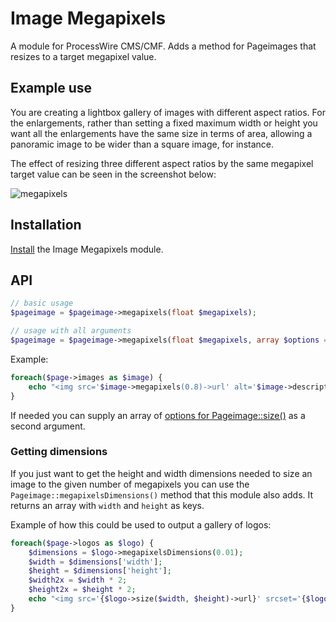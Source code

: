 # Image Megapixels

A module for ProcessWire CMS/CMF. Adds a method for Pageimages that resizes to a target megapixel value.

## Example use

You are creating a lightbox gallery of images with different aspect ratios. For the enlargements, rather than setting a fixed maximum width or height you want all the enlargements have the same size in terms of area, allowing a panoramic image to be wider than a square image, for instance.

The effect of resizing three different aspect ratios by the same megapixel target value can be seen in the screenshot below:

![megapixels](https://user-images.githubusercontent.com/1538852/35495012-749cb392-0523-11e8-81d1-4a8beb68eaf3.jpg)

## Installation

[Install](http://modules.processwire.com/install-uninstall/) the Image Megapixels module.

## API

```php
// basic usage
$pageimage = $pageimage->megapixels(float $megapixels);

// usage with all arguments
$pageimage = $pageimage->megapixels(float $megapixels, array $options = []);
```

Example:

```php
foreach($page->images as $image) {
    echo "<img src='$image->megapixels(0.8)->url' alt='$image->description'>"
}
```

If needed you can supply an array of [options for Pageimage::size()](https://processwire.com/api/ref/page-image/size/) as a second argument.

### Getting dimensions

If you just want to get the height and width dimensions needed to size an image to the given number of megapixels you can use the `Pageimage::megapixelsDimensions()` method that this module also adds. It returns an array with `width` and `height` as keys.

Example of how this could be used to output a gallery of logos:

```php
foreach($page->logos as $logo) {
    $dimensions = $logo->megapixelsDimensions(0.01);
    $width = $dimensions['width'];
    $height = $dimensions['height'];
    $width2x = $width * 2;
    $height2x = $height * 2;
    echo "<img src='{$logo->size($width, $height)->url}' srcset='{$logo->size($width, $height)->url} 1x, {$logo->size($width2x, $height2x)->url} 2x' alt='Logo' width='$width' height='$height'>";
}
```
